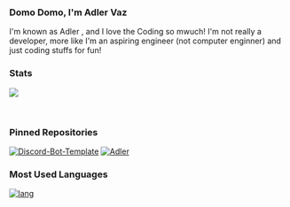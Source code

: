 ### Domo Domo, I'm Adler Vaz

I'm known as Adler , and I love the Coding so mwuch!
I'm not really a developer, more like I'm an aspiring engineer (not computer enginner) and just coding stuffs for fun!

### Stats

<a href='https://github.com/AdlerVaz/'> <img src='https://github-readme-stats.vercel.app/api?username=AdlerVaz&count_private=true&show_icons=true&theme=nightowl'> </a>

<p></br></p>

### Pinned Repositories

[![Discord-Bot-Template](https://github-readme-stats.vercel.app/api/pin/?username=AdlerVaz&repo=Discord-Bot-Template&theme=nightowl)](https://github.com/AdlerVaz/Discord-Bot-Template)
[![Adler](https://github-readme-stats.vercel.app/api/pin/?username=AdlerVaz&repo=Adler&theme=nightowl)](https://github.com/AdlerVaz/Adler)
### Most Used Languages

[![lang](https://github-readme-stats.vercel.app/api/top-langs/?username=AdlerVaz&layout=compact&theme=nightowl)](https://github.com/AdlerVaz)

